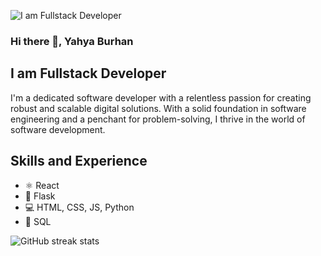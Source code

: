 ![I am Fullstack Developer](https://media.licdn.com/dms/image/D4D16AQFAGf3ZcbAhsw/profile-displaybackgroundimage-shrink_200_800/0/1680950378554?e=2147483647&v=beta&t=wctK9GgT23LQURdbD2oA2bV3tAhOijSa8ZwKPUAGPcM)

### Hi there 👋, Yahya Burhan
## I am Fullstack Developer

I'm a dedicated software developer with a relentless passion for creating robust and scalable digital solutions. With a solid foundation in software engineering and a penchant for problem-solving, I thrive in the world of software development.

## Skills and Experience
* ⚛️ React
* 📱 Flask
* 💻 HTML, CSS, JS, Python
* 🐘 SQL

![GitHub streak stats](https://streak-stats.demolab.com/?user=yahyacodes)  



